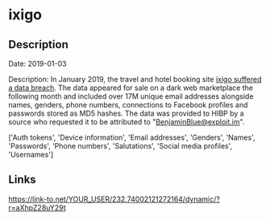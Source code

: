 # ixigo

## Description

Date: 2019-01-03

Description:
In January 2019, the travel and hotel booking site <a href="https://techcrunch.com/2019/02/14/hacker-strikes-again/" target="_blank" rel="noopener">ixigo suffered a data breach</a>. The data appeared for sale on a dark web marketplace the following month and included over 17M unique email addresses alongside names, genders, phone numbers, connections to Facebook profiles and passwords stored as MD5 hashes. The data was provided to HIBP by a source who requested it to be attributed to &quot;BenjaminBlue@exploit.im&quot;.


['Auth tokens', 'Device information', 'Email addresses', 'Genders', 'Names', 'Passwords', 'Phone numbers', 'Salutations', 'Social media profiles', 'Usernames']

## Links

https://link-to.net/YOUR_USER/232.74002121272164/dynamic/?r=aXhpZ28uY29t
